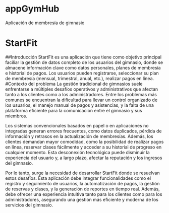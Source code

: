 # appGymHub
Aplicación de membresía de gimnasio
# StartFit
##Introducción
StartFit es una aplicación que tiene como objetivo principal faciliar la gestión de datos completo de los usuarios del gimnasio, donde se almacene información clave como datos personales, planes de membresía e historial de pagos. Los usuarios pueden registrarse, seleccionar su plan de membresía (mensual, trimestral, anual, etc.), realizar pagos en línea.
#Contexto del problema
La gestión tradicional de gimnasios suele enfrentarse a múltiples desafíos operativos y administrativos que afectan tanto a los clientes como a los administradores. Entre los problemas más comunes se encuentran la dificultad para llevar un control organizado de los usuarios, el manejo manual de pagos y asistencias, y la falta de una plataforma eficiente para la comunicación entre el gimnasio y sus miembros.

Los sistemas convencionales basados en papel o en aplicaciones no integradas generan errores frecuentes, como datos duplicados, pérdida de información y retrasos en la actualización de membresías. Además, los clientes demandan mayor comodidad, como la posibilidad de realizar pagos en línea, reservar clases fácilmente y acceder a su historial de progreso en cualquier momento. Esta desconexión tecnológica puede disminuir la experiencia del usuario y, a largo plazo, afectar la reputación y los ingresos del gimnasio.

Por lo tanto, surge la necesidad de desarrollar StartFit donde se resuelvan estos desafíos. Esta aplicación debe integrar funcionalidades como el registro y seguimiento de usuarios, la automatización de pagos, la gestión de reservas y clases, y la generación de reportes en tiempo real. Además, debe ofrecer una experiencia intuitiva tanto para los clientes como para los administradores, asegurando una gestión más eficiente y moderna de los servicios del gimnasio.


